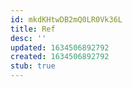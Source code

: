 ```yaml
---
id: mkdKHtwDB2mQ0LR0Vk36L
title: Ref
desc: ''
updated: 1634506892792
created: 1634506892792
stub: true
---
```


